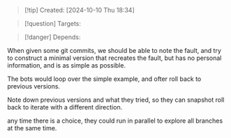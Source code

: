 
>[!tip] Created: [2024-10-10 Thu 18:34]

>[!question] Targets: 

>[!danger] Depends: 

When given some git commits, we should be able to note the fault, and try to construct a minimal version that recreates the fault, but has no personal information, and is as simple as possible.

The bots would loop over the simple example, and ofter roll back to previous versions.

Note down previous versions and what they tried, so they can snapshot roll back to iterate with a different direction.

any time there is a choice, they could run in parallel to explore all branches at the same time.